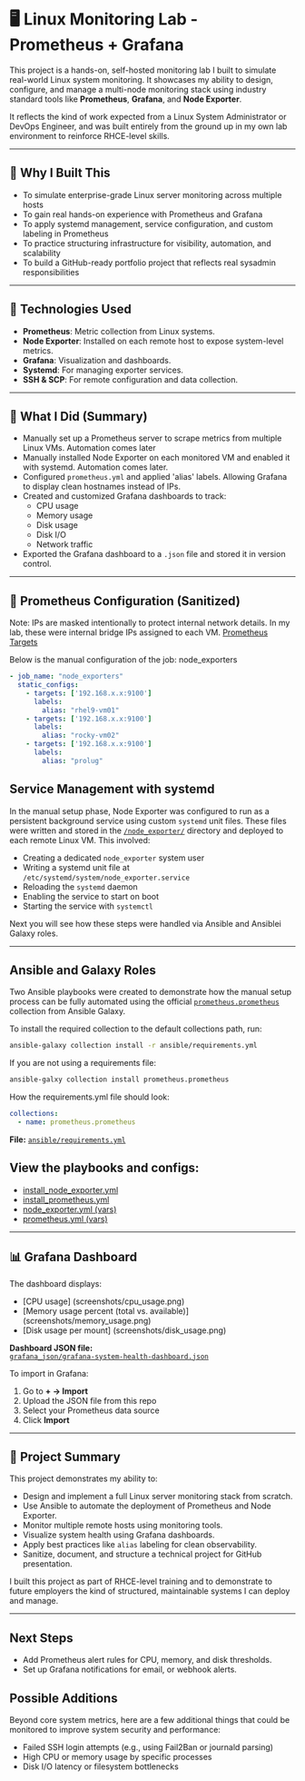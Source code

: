 # 🖥️ Linux Monitoring Lab - Prometheus + Grafana

This project is a hands-on, self-hosted monitoring lab I built to simulate real-world Linux system monitoring. It showcases my ability to design, configure, and manage a multi-node monitoring stack using industry standard tools like **Prometheus**, **Grafana**, and **Node Exporter**.

It reflects the kind of work expected from a Linux System Administrator or DevOps Engineer, and was built entirely from the ground up in my own lab environment to reinforce RHCE-level skills.

---

## 📌 Why I Built This

- To simulate enterprise-grade Linux server monitoring across multiple hosts
- To gain real hands-on experience with Prometheus and Grafana
- To apply systemd management, service configuration, and custom labeling in Prometheus
- To practice structuring infrastructure for visibility, automation, and scalability
- To build a GitHub-ready portfolio project that reflects real sysadmin responsibilities

---

## 🧱 Technologies Used

- **Prometheus**: Metric collection from Linux systems.
- **Node Exporter**: Installed on each remote host to expose system-level metrics.
- **Grafana**: Visualization and dashboards.
- **Systemd**: For managing exporter services.
- **SSH & SCP**: For remote configuration and data collection.

---

## 🧠 What I Did (Summary)

- Manually set up a Prometheus server to scrape metrics from multiple Linux VMs. Automation comes later
- Manually installed Node Exporter on each monitored VM and enabled it with systemd. Automation comes later.
- Configured `prometheus.yml` and applied 'alias' labels. Allowing Grafana to display clean hostnames instead of IPs.
- Created and customized Grafana dashboards to track:
  - CPU usage
  - Memory usage
  - Disk usage
  - Disk I/O
  - Network traffic
- Exported the Grafana dashboard to a `.json` file and stored it in version control.

---

## 🔐 Prometheus Configuration (Sanitized)
Note: IPs are masked intentionally to protect internal network details. In my lab, these were internal bridge IPs assigned to each VM.
[Prometheus Targets](screenshots/prometheus-targets.png)

Below is the manual configuration of the job: node_exporters
```yaml
- job_name: "node_exporters"
  static_configs:
    - targets: ['192.168.x.x:9100']
      labels:
        alias: "rhel9-vm01"
    - targets: ['192.168.x.x:9100']
      labels:
        alias: "rocky-vm02"
    - targets: ['192.168.x.x:9100']
      labels:
        alias: "prolug"
```

## Service Management with systemd

In the manual setup phase, Node Exporter was configured to run as a persistent background service using custom `systemd` unit files. These files were written and stored in the [`/node_exporter/`](node_exporter/) directory and deployed to each remote Linux VM. This involved:

- Creating a dedicated `node_exporter` system user
- Writing a systemd unit file at `/etc/systemd/system/node_exporter.service`
- Reloading the `systemd` daemon
- Enabling the service to start on boot
- Starting the service with `systemctl`

Next you will see how these steps were handled via Ansible and Ansiblei Galaxy roles. 

---
## Ansible and Galaxy Roles

Two Ansible playbooks were created to demonstrate how the manual setup process can be fully automated using the official [`prometheus.prometheus`](https://galaxy.ansible.com/prometheus/prometheus) collection from Ansible Galaxy.


To install the required collection to the default collections path, run:

```bash
ansible-galaxy collection install -r ansible/requirements.yml
```
If you are not using a requirements file:

```bash
ansible-galxy collection install prometheus.prometheus
```


How the requirements.yml file should look:
```yaml
collections:
  - name: prometheus.prometheus
```
**File:** [`ansible/requirements.yml`](ansible/requirements.yml)


## View the playbooks and configs:

- [install_node_exporter.yml](ansible/playbooks/install_node_exporter.yml)
- [install_prometheus.yml](ansible/playbooks/install_prometheus.yml)
- [node_exporter.yml (vars)](ansible/vars/node_exporter.yml)
- [prometheus.yml (vars)](ansible/vars/prometheus.yml)

---


## 📊 Grafana Dashboard

The dashboard displays:

- [CPU usage] (screenshots/cpu_usage.png)
- [Memory usage percent (total vs. available)] (screenshots/memory_usage.png)
- [Disk usage per mount] (screenshots/disk_usage.png)

**Dashboard JSON file:**  
[`grafana_json/grafana-system-health-dashboard.json`](grafana_json/grafana-system-health-dashboard.json)

To import in Grafana:

1. Go to **+ → Import**
2. Upload the JSON file from this repo
3. Select your Prometheus data source
4. Click **Import**

---

## 🧾 Project Summary

This project demonstrates my ability to:

- Design and implement a full Linux server monitoring stack from scratch.
- Use Ansible to automate the deployment of Prometheus and Node Exporter.
- Monitor multiple remote hosts using monitoring tools.
- Visualize system health using Grafana dashboards.
- Apply best practices like `alias` labeling for clean observability.
- Sanitize, document, and structure a technical project for GitHub presentation.

I built this project as part of RHCE-level training and to demonstrate to future employers the kind of structured, maintainable systems I can deploy and manage.

---
## Next Steps
- Add Prometheus alert rules for CPU, memory, and disk thresholds.
- Set up Grafana notifications for email, or webhook alerts.


## Possible Additions

Beyond core system metrics, here are a few additional things that could be monitored to improve system security and performance:

- Failed SSH login attempts (e.g., using Fail2Ban or journald parsing)
- High CPU or memory usage by specific processes
- Disk I/O latency or filesystem bottlenecks

